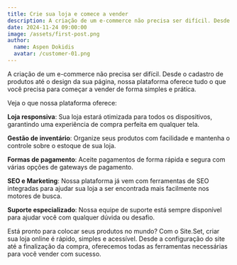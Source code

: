 ```yaml
---
title: Crie sua loja e comece a vender
description: A criação de um e-commerce não precisa ser difícil. Desde o cadastro de produtos até o design da sua página, nossa plataforma oferece tudo o que você precisa para começar a vender de forma simples e prática.
date: 2024-11-24 09:00:00
image: /assets/first-post.png
author:
  name: Aspen Dokidis
  avatar: /customer-01.png
---
```


A criação de um e-commerce não precisa ser difícil. Desde o cadastro de produtos até o design da sua página, nossa plataforma oferece tudo o que você precisa para começar a vender de forma simples e prática.

Veja o que nossa plataforma oferece:

**Loja responsiva**: Sua loja estará otimizada para todos os dispositivos, garantindo uma experiência de compra perfeita em qualquer tela.

**Gestão de inventário**: Organize seus produtos com facilidade e mantenha o controle sobre o estoque de sua loja.

**Formas de pagamento**: Aceite pagamentos de forma rápida e segura com várias opções de gateways de pagamento.

**SEO e Marketing**: Nossa plataforma já vem com ferramentas de SEO integradas para ajudar sua loja a ser encontrada mais facilmente nos motores de busca.

**Suporte especializado**: Nossa equipe de suporte está sempre disponível para ajudar você com qualquer dúvida ou desafio.

Está pronto para colocar seus produtos no mundo? Com o Site.Set, criar sua loja online é rápido, simples e acessível. Desde a configuração do site até a finalização da compra, oferecemos todas as ferramentas necessárias para você vender com sucesso.
